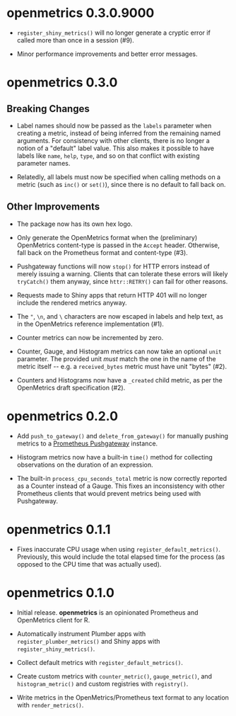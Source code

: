 # openmetrics 0.3.0.9000

* `register_shiny_metrics()` will no longer generate a cryptic error if called
  more than once in a session (#9).

* Minor performance improvements and better error messages.

# openmetrics 0.3.0

## Breaking Changes

* Label names should now be passed as the `labels` parameter when creating a
  metric, instead of being inferred from the remaining named arguments. For
  consistency with other clients, there is no longer a notion of a "default"
  label value. This also makes it possible to have labels like `name`, `help`,
  `type`, and so on that conflict with existing parameter names.

* Relatedly, all labels must now be specified when calling methods on a metric
  (such as `inc()` or `set()`), since there is no default to fall back on.

## Other Improvements

* The package now has its own hex logo.

* Only generate the OpenMetrics format when the (preliminary) OpenMetrics
  content-type is passed in the `Accept` header. Otherwise, fall back on the
  Prometheus format and content-type (#3).

* Pushgateway functions will now `stop()` for HTTP errors instead of merely
  issuing a warning. Clients that can tolerate these errors will likely
  `tryCatch()` them anyway, since `httr::RETRY()` can fail for other reasons.

* Requests made to Shiny apps that return HTTP 401 will no longer include the
  rendered metrics anyway.

* The `"`, `\n`, and `\` characters are now escaped in labels and help text, as
  in the OpenMetrics reference implementation (#1).

* Counter metrics can now be incremented by zero.

* Counter, Gauge, and Histogram metrics can now take an optional `unit`
  parameter. The provided unit *must* match the one in the name of the metric
  itself -- e.g. a `received_bytes` metric must have unit "bytes" (#2).

* Counters and Histograms now have a `_created` child metric, as per the
  OpenMetrics draft specification (#2).

# openmetrics 0.2.0

* Add `push_to_gateway()` and `delete_from_gateway()` for manually pushing
  metrics to a [Prometheus Pushgateway](https://prometheus.io/docs/instrumenting/pushing/)
  instance.

* Histogram metrics now have a built-in `time()` method for collecting
  observations on the duration of an expression.

* The built-in `process_cpu_seconds_total` metric is now correctly reported as
  a Counter instead of a Gauge. This fixes an inconsistency with other
  Prometheus clients that would prevent metrics being used with Pushgateway.

# openmetrics 0.1.1

* Fixes inaccurate CPU usage when using `register_default_metrics()`.
  Previously, this would include the total elapsed time for the process (as
  opposed to the CPU time that was actually used).

# openmetrics 0.1.0

* Initial release. **openmetrics** is an opinionated Prometheus and OpenMetrics
  client for R.

* Automatically instrument Plumber apps with `register_plumber_metrics()` and
  Shiny apps with `register_shiny_metrics()`.

* Collect default metrics with `register_default_metrics()`.

* Create custom metrics with `counter_metric()`, `gauge_metric()`, and
  `histogram_metric()` and custom registries with `registry()`.

* Write metrics in the OpenMetrics/Prometheus text format to any location with
  `render_metrics()`.
